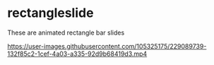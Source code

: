 # rectangleslide

These are animated rectangle bar slides

https://user-images.githubusercontent.com/105325175/229089739-132f85c2-1cef-4a03-a335-92d9b68419d3.mp4
